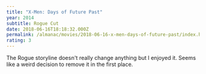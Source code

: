 ```yaml
---
title: "X-Men: Days of Future Past"
year: 2014
subtitle: Rogue Cut
date: 2018-06-16T18:18:32.000Z
permalink: /almanac/movies/2018-06-16-x-men-days-of-future-past/index.html
rating: 3
---
```


The Rogue storyline doesn't really change anything but I enjoyed it. Seems like a weird decision to remove it in the first place.